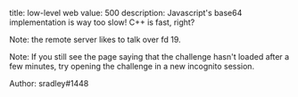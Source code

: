 title: low-level web
value: 500
description: Javascript's base64 implementation is way too slow! C++ is fast, right?

Note: the remote server likes to talk over fd 19.

Note: If you still see the page saying that the challenge hasn't loaded after a few minutes, try opening the challenge in a new incognito session.

Author: sradley#1448
